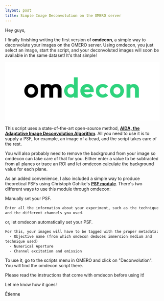 ```yaml
---
layout: post
title: Simple Image Deconvolution on the OMERO server
---
```


Hey guys,

I finally finishing writing the first version of **omdecon**, a simple way to deconvolute your images on the OMERO server. Using omdecon, you just select an image, start the script, and your deconvoluted images will soon be available in the same dataset! It's that simple!

![omdecon](/images/omdecon.png)

This script uses a state-of-the-art open-source method, **[AIDA, the Adaptative Image Deconvolution Algorithm](https://www.ncbi.nlm.nih.gov/pmc/articles/PMC3166524/)**. All you need to use it is to supply a PSF, for example, an image of a bead,
and the script takes care of the rest. 

You will also probably need to remove the background from your image so omdecon can take care of that for you. Either enter a value to be subtracted from all planes or trace an ROI and let omdecon calculate the background value for each plane.

As an added convenience, I also included a simple way to produce theoretical PSFs using Christoph Gohlke's **[PSF module](http://www.lfd.uci.edu/~gohlke/code/psf.py.html)**. There's two different ways to use this module through omdecon:
 
  Manually set your PSF.

    Enter all the information about your experiment, such as the technique and the different channels you used.
  
   or, let omdecon automatically set your PSF.

    For this, your images will have to be tagged with the proper metadata:
      - Objective name (from which omdecon deduces immersion medium and technique used)
      - Numerical Aperture
      - Channel excitation and emission

To use it, go to the scripts menu in OMERO and click on "Deconvolution". You will find the omdecon script there.

Please read the instructions that come with omdecon before using it! 

Let me know how it goes!

Étienne
